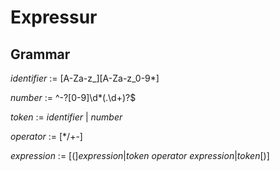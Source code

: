 # Expressur

## Grammar

*identifier* := [A-Za-z_][A-Za-z_0-9*]

*number* := ^-?[0-9]\d*(\.\d+)?$

*token* := *identifier* | *number*

*operator* := [*/+-]

*expression* := [(]*expression*|*token* *operator* *expression*|*token*[)]
